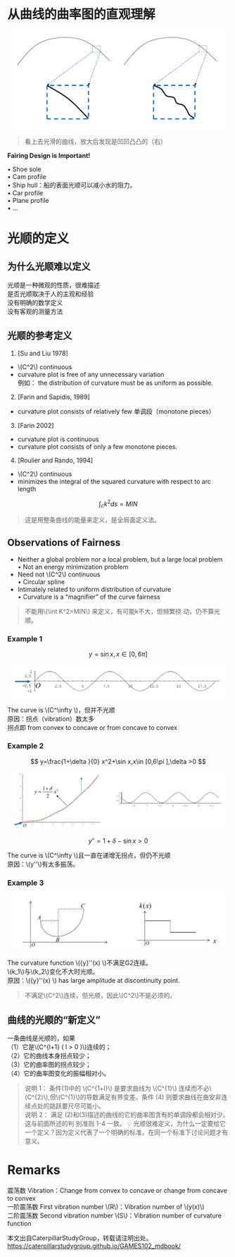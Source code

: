 # 从曲线的曲率图的直观理解    

![](../assets/光顺1.png) 

> 看上去光滑的曲线，放大后发现是凹凹凸凸的（右）

**Fairing Design is Important!**    

• Shoe sole    
• Cam profile    
• Ship hull：船的表面光顺可以减小水的阻力。    
• Car profile    
• Plane profile    
• …     

# 光顺的定义


## 为什么光顺难以定义    

光顺是一种微观的性质，很难描述  
是否光顺取决于人的主观和经验  
没有明确的数学定义  
没有客观的测量方法   

## 光顺的参考定义     

1. [Su and Liu 1978]       
- \\(C^2\\) continuous  
- curvature plot is free of any unnecessary variation  
  例如： the distribution of curvature must be as uniform as possible.     
2. [Farin and Sapidis, 1989]      
- curvature plot consists of relatively few 单调段（monotone pieces）    
3. [Farin 2002]     
- curvature plot is continuous
- curvature plot consists of only a few monotone pieces.     
4. [Roulier and Rando, 1994]     
- \\(C^2\\) continuous
-  minimizes the integral of the squared curvature with respect to arc length    

$$
\int _ck^2ds=MIN
$$

> 这是用整条曲线的能量来定义，是全局面定义法。    

## Observations of Fairness     

* Neither a global problem nor a local problem, but a  large local problem      
• Not an energy minimization problem    
* Need not \\(C^2\\) continuous     
• Circular spline      
* Intimately related to uniform distribution of curvature     
• Curvature is a “magnifier” of the curve fairness      

> 不能用\\(\int K^2=MIN\\) 来定义，有可能k不大，但频繁挠
动，仍不算光顺。   

### Example 1    

$$
y=\sin x, x\in[0,6\pi]
$$

![](../assets/光顺9.png)    

The curve is \\(C^\infty \\)，但并不光顺  
原因：拐点（vibration）数太多    
拐点即 from convex to concave or from concave to convex     

### Example 2   

$$
y=\frac{1+\delta }{0} x^2+\sin x,x\in [0,6\pi ],\delta >0
$$

![](../assets/光顺10-1.png)    

$$
{y}'' =1+\delta -\sin x > 0
$$

The curve is \\(C^\infty \\)且一直在递增无拐点，但仍不光顺  
原因：\\(y''\\)有太多振荡。    

### Example 3    

![](../assets/光顺11.png)  

The curvature function \\({y}''(x) \\)不满足G2连续。  
\\(k_1\\)与\\(k_2\\)变化不大时光顺。  
原因：\\({y}''(x) \\) has large amplitude at discontinuity point.

> 不满足\\(C^2\\)连续，但光顺，因此\\(C^2\\)不是必须的。    

## 曲线的光顺的“新定义”     

一条曲线是光顺的，如果     
（1）它是\\(C^{l+1}  ( l > 0 )\\)连续的；    
（2）它的曲线本身拐点较少；     
（3）它的曲率图的拐点较少；    
（4）它的曲率图变化的振幅相对小。    

> 说明 1： 条件(1)中的 \\(C^{1+l}\\) 是要求曲线为 \\(C^{1}\\) 连续而不必\\(C^{2}\\),但\\(C^{1}\\)的导数满足有界变差。条件 (4) 则要求曲线在曲安非连续点处的跳跃要尺尽可能小。     
说明 2： 满足 (2)和(3)描述的曲线的它的曲率图含有的单调段都会相对少。这与前面所述的判 别准则 1-4 一致。
> &#x1F4A1; 光顺很难定义，为什么一定要给它一个定义？因为定义代表了一个明确的标准，在同一个标准下讨论问题才有意义。

# Remarks   

震荡数 Vibration：Change from convex to concave or change from concave to convex     
一阶震荡数 First vibration number \\(R\\)：Vibration number of \\(y(x)\\)     
二阶震荡数 Second vibration number \\(S\\)：Vibration number of curvature function     

本文出自CaterpillarStudyGroup，转载请注明出处。
https://caterpillarstudygroup.github.io/GAMES102_mdbook/


